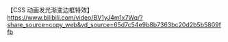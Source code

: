 【CSS 动画发光渐变边框特效】 https://www.bilibili.com/video/BV1yJ4m1x7Wq/?share_source=copy_web&vd_source=65d7c54e9b8b7363bc20d2b5b5809ffb